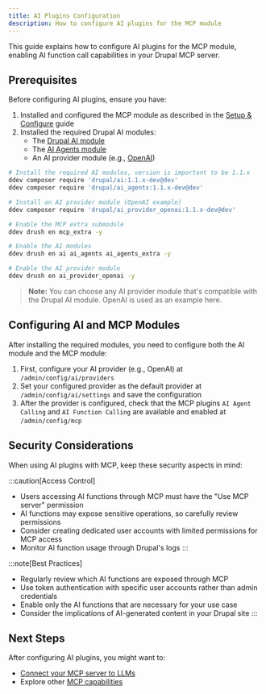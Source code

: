 ```yaml
---
title: AI Plugins Configuration
description: How to configure AI plugins for the MCP module
---
```


This guide explains how to configure AI plugins for the MCP module, enabling AI function call capabilities in your Drupal MCP server.

## Prerequisites

Before configuring AI plugins, ensure you have:

1. Installed and configured the MCP module as described in the [Setup & Configure](/en/mcp-server/setup-configure/) guide
2. Installed the required Drupal AI modules:
   - The [Drupal AI module](https://drupal.org/project/ai)
   - The [AI Agents module](https://drupal.org/project/ai_agents)
   - An AI provider module (e.g., [OpenAI](https://drupal.org/project/ai_provider_openai))

```bash
# Install the required AI modules, version is important to be 1.1.x
ddev composer require 'drupal/ai:1.1.x-dev@dev'
ddev composer require 'drupal/ai_agents:1.1.x-dev@dev'

# Install an AI provider module (OpenAI example)
ddev composer require 'drupal/ai_provider_openai:1.1.x-dev@dev'

# Enable the MCP extra submodule
ddev drush en mcp_extra -y

# Enable the AI modules
ddev drush en ai ai_agents ai_agents_extra -y

# Enable the AI provider module
ddev drush en ai_provider_openai -y
```

> **Note:** You can choose any AI provider module that's compatible with the Drupal AI module. OpenAI is used as an example here.

## Configuring AI and MCP Modules

After installing the required modules, you need to configure both the AI module and the MCP module:

1. First, configure your AI provider (e.g., OpenAI) at `/admin/config/ai/providers`
2. Set your configured provider as the default provider at `/admin/config/ai/settings` and save the configuration
3. After the provider is configured, check that the MCP plugins `AI Agent Calling` and `AI Function Calling` are available and enabled at `/admin/config/mcp`

## Security Considerations

When using AI plugins with MCP, keep these security aspects in mind:

:::caution[Access Control]
- Users accessing AI functions through MCP must have the "Use MCP server" permission
- AI functions may expose sensitive operations, so carefully review permissions
- Consider creating dedicated user accounts with limited permissions for MCP access
- Monitor AI function usage through Drupal's logs
:::

:::note[Best Practices]
- Regularly review which AI functions are exposed through MCP
- Use token authentication with specific user accounts rather than admin credentials
- Enable only the AI functions that are necessary for your use case
- Consider the implications of AI-generated content in your Drupal site
:::

## Next Steps

After configuring AI plugins, you might want to:

- [Connect your MCP server to LLMs](/en/mcp-server/connect-to-llms/)
- Explore other [MCP capabilities](/en/mcp-server/what-next/)
